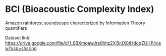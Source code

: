 # BCI (Bioacoustic Complexity Index)
Amazon rainforest soundscape characterized by Information Theory  quantifiers

Dataset link: https://drive.google.com/file/d/1_6BXmoawJrs0hhz2Xj5rJX0tHdoqZUHP/view?usp=sharing
